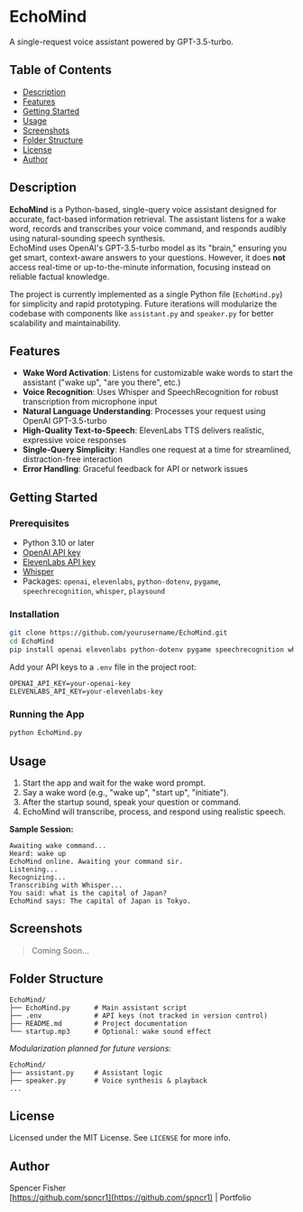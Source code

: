 # EchoMind

A single-request voice assistant powered by GPT-3.5-turbo.

## Table of Contents
- [Description](#description)
- [Features](#features)
- [Getting Started](#getting-started)
- [Usage](#usage)
- [Screenshots](#screenshots)
- [Folder Structure](#folder-structure)
- [License](#license)
- [Author](#author)

## Description

**EchoMind** is a Python-based, single-query voice assistant designed for accurate, fact-based information retrieval. The assistant listens for a wake word, records and transcribes your voice command, and responds audibly using natural-sounding speech synthesis.  
EchoMind uses OpenAI's GPT-3.5-turbo model as its "brain," ensuring you get smart, context-aware answers to your questions. However, it does **not** access real-time or up-to-the-minute information, focusing instead on reliable factual knowledge.

The project is currently implemented as a single Python file (`EchoMind.py`) for simplicity and rapid prototyping. Future iterations will modularize the codebase with components like `assistant.py` and `speaker.py` for better scalability and maintainability.

## Features

-  **Wake Word Activation**: Listens for customizable wake words to start the assistant ("wake up", "are you there", etc.)
-  **Voice Recognition**: Uses Whisper and SpeechRecognition for robust transcription from microphone input
-  **Natural Language Understanding**: Processes your request using OpenAI GPT-3.5-turbo
-  **High-Quality Text-to-Speech**: ElevenLabs TTS delivers realistic, expressive voice responses
-  **Single-Query Simplicity**: Handles one request at a time for streamlined, distraction-free interaction
-  **Error Handling**: Graceful feedback for API or network issues

## Getting Started

### Prerequisites
- Python 3.10 or later
- [OpenAI API key](https://platform.openai.com/)
- [ElevenLabs API key](https://elevenlabs.io/)
- [Whisper](https://github.com/openai/whisper)
- Packages: `openai`, `elevenlabs`, `python-dotenv`, `pygame`, `speechrecognition`, `whisper`, `playsound`

### Installation

```bash
git clone https://github.com/yourusername/EchoMind.git
cd EchoMind
pip install openai elevenlabs python-dotenv pygame speechrecognition whisper playsound
```

Add your API keys to a `.env` file in the project root:
```
OPENAI_API_KEY=your-openai-key
ELEVENLABS_API_KEY=your-elevenlabs-key
```

### Running the App

```bash
python EchoMind.py
```

## Usage

1. Start the app and wait for the wake word prompt.
2. Say a wake word (e.g., "wake up", "start up", "initiate").
3. After the startup sound, speak your question or command.
4. EchoMind will transcribe, process, and respond using realistic speech.

**Sample Session:**
```text
Awaiting wake command...
Heard: wake up
EchoMind online. Awaiting your command sir.
Listening...
Recognizing...
Transcribing with Whisper...
You said: what is the capital of Japan?
EchoMind says: The capital of Japan is Tokyo.
```

## Screenshots

> Coming Soon...

## Folder Structure

```
EchoMind/
├── EchoMind.py      # Main assistant script
├── .env             # API keys (not tracked in version control)
├── README.md        # Project documentation
└── startup.mp3      # Optional: wake sound effect
```

_Modularization planned for future versions:_
```
EchoMind/
├── assistant.py     # Assistant logic
├── speaker.py       # Voice synthesis & playback
...
```

## License

Licensed under the MIT License. See `LICENSE` for more info.

## Author

Spencer Fisher  
[https://github.com/spncr1](https://github.com/spncr1) | Portfolio
